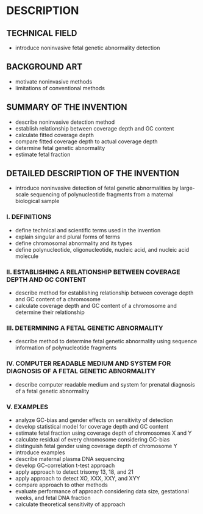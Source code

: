 # DESCRIPTION

## TECHNICAL FIELD

- introduce noninvasive fetal genetic abnormality detection

## BACKGROUND ART

- motivate noninvasive methods
- limitations of conventional methods

## SUMMARY OF THE INVENTION

- describe noninvasive detection method
- establish relationship between coverage depth and GC content
- calculate fitted coverage depth
- compare fitted coverage depth to actual coverage depth
- determine fetal genetic abnormality
- estimate fetal fraction

## DETAILED DESCRIPTION OF THE INVENTION

- introduce noninvasive detection of fetal genetic abnormalities by large-scale sequencing of polynucleotide fragments from a maternal biological sample

### I. DEFINITIONS

- define technical and scientific terms used in the invention
- explain singular and plural forms of terms
- define chromosomal abnormality and its types
- define polynucleotide, oligonucleotide, nucleic acid, and nucleic acid molecule

### II. ESTABLISHING A RELATIONSHIP BETWEEN COVERAGE DEPTH AND GC CONTENT

- describe method for establishing relationship between coverage depth and GC content of a chromosome
- calculate coverage depth and GC content of a chromosome and determine their relationship

### III. DETERMINING A FETAL GENETIC ABNORMALITY

- describe method to determine fetal genetic abnormality using sequence information of polynucleotide fragments

### IV. COMPUTER READABLE MEDIUM AND SYSTEM FOR DIAGNOSIS OF A FETAL GENETIC ABNORMALITY

- describe computer readable medium and system for prenatal diagnosis of a fetal genetic abnormality

### V. EXAMPLES

- analyze GC-bias and gender effects on sensitivity of detection
- develop statistical model for coverage depth and GC content
- estimate fetal fraction using coverage depth of chromosomes X and Y
- calculate residual of every chromosome considering GC-bias
- distinguish fetal gender using coverage depth of chromosome Y
- introduce examples
- describe maternal plasma DNA sequencing
- develop GC-correlation t-test approach
- apply approach to detect trisomy 13, 18, and 21
- apply approach to detect XO, XXX, XXY, and XYY
- compare approach to other methods
- evaluate performance of approach considering data size, gestational weeks, and fetal DNA fraction
- calculate theoretical sensitivity of approach

